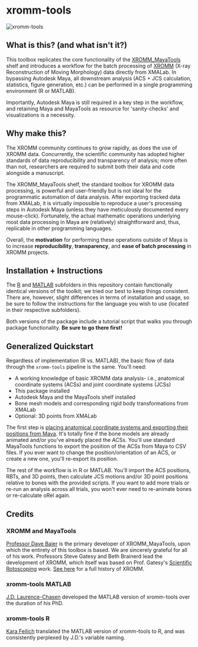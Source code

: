 # xromm-tools
![xromm-tools](https://user-images.githubusercontent.com/53494838/144144359-f118f0f4-9aab-4ba5-888a-2d77a5d76b5c.PNG)
## What is this? (and what isn't it?)
This toolbox replicates the core functionality of the [XROMM_MayaTools](https://bitbucket.org/xromm/xromm_mayatools/wiki/Home) shelf and introduces a workflow for the batch processing of [XROMM](https://www.xromm.org/) (X-ray Reconstruction of Moving Morphology) data directly from XMALab. In bypassing Autodesk Maya, all downstream analysis (ACS + JCS calculation, statistics, figure generation, etc.) can be performed in a single programming environment (R or MATLAB). 

Importantly, Autodesk Maya is still required in a key step in the workflow, and retaining Maya and MayaTools as resource for 'sanity-checks' and visualizations is a necessity.

## Why make this?
The XROMM community continues to grow rapidly, as does the use of XROMM data. Concurrently, the scientific community has adopted higher standards of data reproducibility and transparency of analysis; more often than not, researchers are required to submit both their data and code alongside a manuscript.  

The XROMM_MayaTools shelf, the standard toolbox for XROMM data processing, is powerful and user-friendly but is not ideal for the programmatic automation of data analysis. After exporting tracked data from XMALab, it is virtually impossible to reproduce a user's processing steps in Autodesk Maya (unless they have meticulously documented every mouse-click). Fortunately, the actual mathematic operations underlying most data processing in Maya are (relatively) straightforward and, thus, replicable in other programming languages.

Overall, the **motivation** for performing these operations outside of Maya is to increase **reproducibility**, **transparency**, and **ease of batch processing** in XROMM projects. 

## Installation + Instructions 
The [R](https://github.com/jdlaurence/xromm-tools/tree/main/R) and [MATLAB](https://github.com/jdlaurence/xromm-tools/tree/main/MATLAB) subfolders in this repository contain functionally identical versions of the toolkit; we tried our best to keep things consistent. There are, however, slight differences in terms of installation and usage, so be sure to follow the instructions for the language you wish to use (located in their respective subfolders).

Both versions of the package include a tutorial script that walks you through package functionality. **Be sure to go there first!**

## Generalized Quickstart
Regardless of implementation (R vs. MATLAB), the basic flow of data through the `xromm-tools` pipeline is the same. You'll need:  
* A working knowledge of basic XROMM data analysis- i.e., anatomical coordinate systems (ACSs) and joint coordinate systems (JCSs)
* This package installed
* Autodesk Maya and the MayaTools shelf installed
* Bone mesh models and corresponding rigid body transformations from XMALab  
* Optional: 3D points from XMALab

The first step is [placing anatomical coordinate systems and exporting their positions from Maya](https://github.com/jdlaurence/xromm-tools/blob/main/MATLAB/manual/get-acs-positions.md). It's totally fine if the bone models are already animated and/or you've already placed the ACSs. You'll use standard MayaTools functions to export the position of the ACSs from Maya to CSV files. If you ever want to change the position/orientation of an ACS, or create a new one, you'll re-export its position.

The rest of the workflow is in R or MATLAB. You'll import the ACS positions, RBTs, and 3D points, then calculate JCS motions and/or 3D point positions relative to bones with the provided scripts. If you want to add more trials or re-run an analysis across all trials, you won't ever need to re-animate bones or re-calculate oRel again. 

## Credits
### XROMM and MayaTools
[Professor Dave Baier](https://biology.providence.edu/faculty-members/david-baier/) is the primary developer of XROMM_MayaTools, upon which the entirety of this toolbox is based. We are sincerely grateful for all of his work. Professors Steve Gatesy and Beth Brainerd lead the development of XROMM, which itself was based on Prof. Gatesy's [Scientific Rotoscoping](https://onlinelibrary.wiley.com/doi/10.1002/jez.588) work. [See here](https://www.xromm.org/history/) for a full history of XROMM. 
### xromm-tools MATLAB
[J.D. Laurence-Chasen](https://github.com/jdlaurence) developed the MATLAB version of xromm-tools over the duration of his PhD.

### xromm-tools R
[Kara Feilich](https://github.com/kfeilich) translated the MATLAB version of xromm-tools to R, and was consistently perplexed by J.D.'s variable naming.
